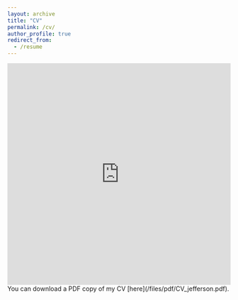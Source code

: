 ```yaml
---
layout: archive
title: "CV"
permalink: /cv/
author_profile: true
redirect_from:
  - /resume
---
```

<iframe src="https://drive.google.com/file/d/1lLjBvtVafCKrLW1gEgdJLRP_zK7z1yzN/view?usp=sharing" width="100%" height="500" frameborder="no" border="0" marginwidth="0" marginheight="0"></iframe>
You can download a PDF copy of my CV [here](/files/pdf/CV_jefferson.pdf).
